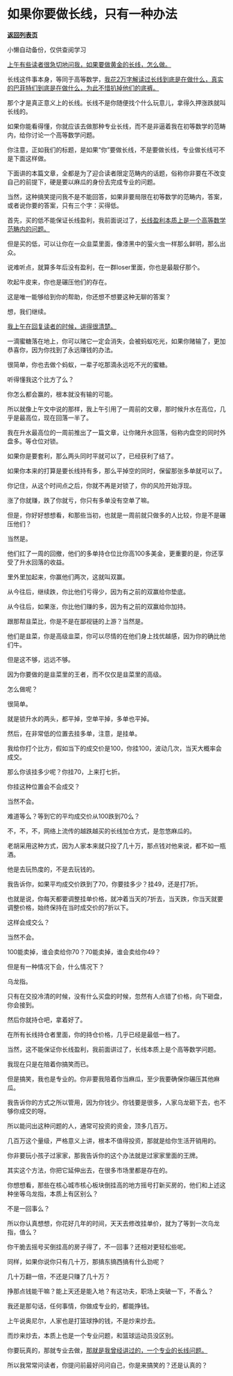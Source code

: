 # 如果你要做长线，只有一种办法

[**返回列表页**](/gzh/记忆承载3)

小懒自动备份，仅供查阅学习

[上午有些读者很急切地问我，如果要做黄金的长线，怎么做。  
](http://mp.weixin.qq.com/s?__biz=MzU0MjYwNDU2Mw==&mid=2247512312&idx=1&sn=52d3d60ab075ec9d800a959a439dad2b&chksm=fb1adc84cc6d5592b048d322cc2bcd6c063e88f4e1b761768224f22115358d8b6a6689736079&scene=21#wechat_redirect)

长线这件事本身，等同于高等数学，[我花2万字解读过长线到底是在做什么，真实的巴菲特们到底是在做什么，为此不惜扒掉他们的底裤。](https://mp.weixin.qq.com/s?__biz=Mzg4MTg2MzU3Mg==&mid=2247484193&idx=1&sn=e76e2b96be37489a0854568ac84dd5e0&chksm=cf5e3ddaf829b4cc7a28ef0fc52fe8b2f77b6c202918c7011445946a4cbf654a138ab048b1f4&scene=21#wechat_redirect)  

那个才是真正意义上的长线。长线不是你随便找个什么玩意儿，拿得久押涨跌就叫长线的。  

如果你能看得懂，你就应该去做那种专业长线，而不是非逼着我在初等数学的范畴内，给你讨论一个高等数学问题。  

你注意，正如我们的标题，是如果“你”要做长线，不是要做长线，专业做长线可不是下面这样做。  

下面讲的本篇文章，全都是为了迎合读者限定范畴内的话题，俗称你非要在不改变自己的前提下，硬是要以麻瓜的身份去完成专业的问题。

当然，这种搞笑提问我不是不能回答，如果非要局限在初等数学的范畴内，答案，或者说你要的答案，只有三个字：买得低。

首先，买的低不能保证长线盈利，我前面说过了，[长线盈利本质上是一个高等数学范畴内的问题。](https://mp.weixin.qq.com/s?__biz=Mzg4MTg2MzU3Mg==&mid=2247484193&idx=1&sn=e76e2b96be37489a0854568ac84dd5e0&chksm=cf5e3ddaf829b4cc7a28ef0fc52fe8b2f77b6c202918c7011445946a4cbf654a138ab048b1f4&scene=21#wechat_redirect)  

但是买的低，可以让你在一众韭菜里面，像漆黑中的萤火虫一样那么鲜明，那么出众。  

说难听点，就算多年后没有盈利，在一群loser里面，你也是最靓仔那个。  

吹起牛皮来，你也是碾压他们的存在。  

这是唯一能够给到你的帮助，你还想不想要这种无聊的答案？  

想，我们继续。

[我上午在回复读者的时候，讲得很清楚。](http://mp.weixin.qq.com/s?__biz=MzU0MjYwNDU2Mw==&mid=2247512312&idx=1&sn=52d3d60ab075ec9d800a959a439dad2b&chksm=fb1adc84cc6d5592b048d322cc2bcd6c063e88f4e1b761768224f22115358d8b6a6689736079&scene=21#wechat_redirect)  

一滴蜜糖落在地上，你可以赌它一定会消失，会被蚂蚁吃光，如果你赌输了，更加恭喜你，因为你找到了永远赚钱的办法。  

很简单，你也去做个蚂蚁，一辈子吃那滴永远吃不光的蜜糖。

听得懂我这个比方了么？  

你怎么都会赢的，根本就没有输的可能。

所以就像上午文中说的那样，我上午引用了一周前的文章，那时候升水在高位，几乎是最高位，现在回落一半了。  

我在升水最高位的一周前推出了一篇文章，让你赌升水回落，俗称内盘空的同时外盘多。等仓位对锁。

如果你是要套利，那么两头同时平就可以了，已经获利了结了。

如果你本来的打算是要长线持有多，那么平掉空的同时，保留那张多单就可以了。

你记住，从这个时间点之后，你就不再是对锁了，你的风险开始浮现。  

涨了你就赚，跌了你就亏，你只有多单没有空单了嘛。

但是，你好好想想看，和那些当初，也就是一周前就只做多的人比较，你是不是碾压他们？  

当然是。  

他们扛了一周的回撤，他们的多单持仓位比你高100多美金，更重要的是，你还享受了升水回落的收益。  

里外里加起来，你赢他们两次，这就叫双赢。  

从今往后，继续跌，你比他们亏得少，因为有之前的双赢给你垫底。  

从今往后，如果涨，你比他们赚的多，因为有之前的双赢给你加持。

跟那帮韭菜比，你是不是在鄙视链的上游？当然是。  

他们是韭菜，你是高级韭菜，你可以尽情的在他们身上找优越感，因为你的确比他们牛。

但是这不够，远远不够。

因为你要做的是韭菜里的王者，而不仅仅是韭菜里的高级。

怎么做呢？

很简单。

就是锁升水的两头，都平掉，空单平掉，多单也平掉。

然后，在非常低的位置去挂多单，注意，是挂单。

我给你打个比方，假如当下的成交价是100，你挂100，波动几次，当天大概率会成交。  

那么你该挂多少呢？你挂70，上来打七折。

你挂这种位置会不会成交？  

当然不会。

难道等么？等到它的平均成交价从100跌到70么？  

不，不，不，网络上流传的越跌越买的长线加仓方式，是忽悠麻瓜的。

老胡采用这种方式，因为人家本来就只投了几十万，那点钱对他来说，都不如一瓶酒。  

他是去玩热度的，不是去玩钱的。

我告诉你，如果平均成交价跌到了70，你要挂多少？挂49，还是打7折。

也就是说，你每天都要调整挂单价格，就冲着当天的7折去，当天跌，你当天就要调整价格，始终保持在当时成交价的7折以下。

这样会成交么？  

当然不会。

100能卖掉，谁会卖给你70？70能卖掉，谁会卖给你49？  

但是有一种情况下会，什么情况下？  

乌龙指。

只有在交投冷清的时候，没有什么买盘的时候，忽然有人点错了价格，向下砸盘，你会接到。  

然后你就持仓吧，拿着好了。  

在所有长线持仓者里面，你的持仓价格，几乎已经是最低一档了。  

当然，这不能保证你长线盈利，我前面讲过了，长线本质上是个高等数学问题。  

我现在只是在陪着你搞笑而已。  

但是搞笑，我也是专业的。你非要我陪着你当麻瓜，至少我要确保你碾压其他麻瓜。  

我告诉你的方式之所以管用，因为你钱少。你钱要是很多，人家乌龙砸下去，也不够你成交的呀。  

所以能问出这种问题的人，通常可投资的资金，顶多几百万。  

几百万这个量级，严格意义上讲，根本不值得投资，那就是给你生活开销用的。  

你非要玩小孩子过家家，那我告诉你的这个办法就是过家家里面的王牌。  

其实这个方法，你把它延伸出去，在很多市场里都是存在的。  

你想想看，那些在核心城市核心板块倒挂高的地方摇号打新买房的，他们和上述这种坐等乌龙指，本质上有区别么？

不是一回事么？  

所以你认真想想，你花好几年的时间，天天去修改挂单价，就为了等到一次乌龙指，值么？  

你干脆去摇号买倒挂高的房子得了，不一回事？还相对更轻松些呢。

同样，如果你说你只有几十万，那搞东搞西搞有什么劲呢？  

几十万翻一倍，不还是只赚了几十万？  

挣那点钱能干嘛？能上天还是能入地？有这功夫，职场上突破一下，不香么？

我还是那句话，任何事情，你做成专业的，都能挣钱。

上午说奥尼尔，人家也是打篮球挣的钱，不是炒来炒去。  

而炒来炒去，本质上也是一个专业问题，和篮球运动员没区别。

你要玩真的，那就专业去做，[那就是我曾经讲过的，一个专业的长线问题。](https://mp.weixin.qq.com/s?__biz=Mzg4MTg2MzU3Mg==&mid=2247484193&idx=1&sn=e76e2b96be37489a0854568ac84dd5e0&chksm=cf5e3ddaf829b4cc7a28ef0fc52fe8b2f77b6c202918c7011445946a4cbf654a138ab048b1f4&scene=21#wechat_redirect)

所以我常常问读者，你提问前最好问问自己，你是来搞笑的？还是认真的？

